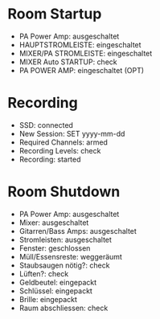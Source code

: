 # Room Startup

* PA Power Amp: ausgeschaltet
* HAUPTSTROMLEISTE: eingeschaltet
* MIXER/PA STROMLEISTE: eingeschaltet
* MIXER Auto STARTUP: check
* PA POWER AMP: eingeschaltet (OPT)

# Recording
* SSD: connected
* New Session: SET yyyy-mm-dd
* Required Channels: armed
* Recording Levels: check
* Recording: started

# Room Shutdown
* PA Power Amp: ausgeschaltet
* Mixer: ausgeschaltet
* Gitarren/Bass Amps: ausgeschaltet
* Stromleisten: ausgeschaltet
* Fenster: geschlossen
* Müll/Essensreste: weggeräumt
* Staubsaugen nötig?: check
* Lüften?: check
* Geldbeutel: eingepackt
* Schlüssel: eingepackt
* Brille: eingepackt
* Raum abschliessen: check